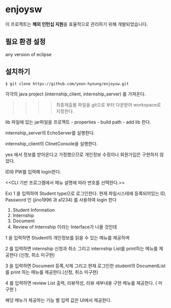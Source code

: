 # enjoysw

이 프로젝트는 **해외 인턴십 지원**을 효율적으로 관리하기 위해 개발되었습니다.

## 필요 환경 설정

any version of eclipse


## 설치하기 

```$ git clone https://github.com/yoon-hyoung/enjoysw.git```

각각의 java project (internship_client, internship_server) 를 가져온다.
>>>>최종제출물 파일을 git으로 부터 다운받아 workspace로 지정한다.

lib 파일에 있는 jar파일을 프로젝트 - properties - build path - add lib 한다.

internship_server의 EchoServer를 실행한다.

internship_client의 ClinetConsole을 실행한다.

yes 에서 정보를 받아온다고 가정했으므로 개인정보 수정이나 회원가입은 구현하지 않았다.

ID와 PW를 입력해 login한다.

<<CLI 기반 프로그램에서 메뉴 설명에 따라 번호를 선택한다.>>

Ex)
1 을 입력하여 Student type으로 로그인한다.
현재 파일시스테에 등록되어있는 ID, Password 인 (jino1996 과 a1234) 를 사용하여 login 한다

1. Student Information
2. Internship
3. Document
4. Review of Internship
이라는 Interface가 나올 것인데

1 을 입력하면 Student의 개인정보를 읽을 수 있는 메뉴를 제공하며

2 를 입력하면 internship 신청과 취소 그리고 internship List를 print하는 메뉴를 제공한다 (신청, 취소 미구현)

3 을 입력하면 Document 등록,삭제 그리고 현재 로그인한 student의 DocumentList를 print 하는 메뉴를 제공한다.(신청, 취소 미구현)

4 를 입력하면 review List 출력, 리뷰작성, 리뷰 세부내용 구현 메뉴를 제공한다. ( 미구현 )


해당 메뉴가 제공하는 기능 별 입력 값은 UI에서 제공한다.

